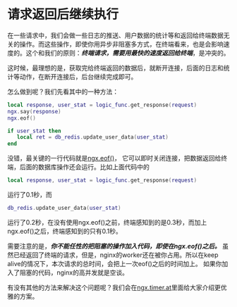 # 请求返回后继续执行

在一些请求中，我们会做一些日志的推送、用户数据的统计等和返回给终端数据无关的操作。而这些操作，即使你用异步非阻塞多方式，在终端看来，也是会影响速度的。这个和我们的原则：***终端请求，需要用最快的速度返回给终端***，是冲突的。

这时候，最理想的是，获取完给终端返回的数据后，就断开连接，后面的日志和统计等动作，在断开连接后，后台继续完成即可。

怎么做到呢？我们先看其中的一种方法：

```lua
local response, user_stat = logic_func.get_response(request)
ngx.say(response)
ngx.eof()

if user_stat then
   local ret = db_redis.update_user_data(user_stat)
end
```
没错，最关键的一行代码就是[ngx.eof()](http://wiki.nginx.org/HttpLuaModule#ngx.eof)， 它可以即时关闭连接，把数据返回给终端，后面的数据库操作还会运行。比如上面代码中的
```lua
local response, user_stat = logic_func.get_response(request)
```
运行了0.1秒，而
```lua
db_redis.update_user_data(user_stat)
```
运行了0.2秒，在没有使用ngx.eof()之前，终端感知到的是0.3秒，而加上ngx.eof()之后，终端感知到的只有0.1秒。

需要注意的是，***你不能任性的把阻塞的操作加入代码，即使在ngx.eof()之后。*** 虽然已经返回了终端的请求，但是，nginx的worker还在被你占用。所以在keep alive的情况下，本次请求的总时间，会把上一次eof()之后的时间加上。
如果你加入了阻塞的代码，nginx的高并发就是空谈。

有没有其他的方法来解决这个问题呢？我们会在[ngx.timer.at](/ngx_lua/timer.md)里面给大家介绍更优雅的方案。
